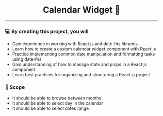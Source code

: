 <h1 align="center">
  Calendar Widget 📅
</h1>

---

### 💻 By creating this project, you will

- Gain experience in working with React.js and date-fns libraries
- Learn how to create a custom calendar widget component with React.js
- Practice implementing common date manipulation and formatting tasks using date-fns
- Gain understanding of how to manage state and props in a React.js component
- Learn best practices for organizing and structuring a React.js project

### 🎯 Scope

- It should be able to browse between months
- It should be able to select day in the calendar
- It should be able to select dates range
